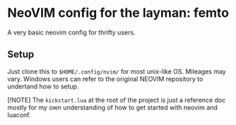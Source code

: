 # NeoVIM config for the layman: femto

A very basic neovim config for thrifty users.

## Setup

Just clone this to `$HOME/.config/nvim/` for most unix-like OS. Mileages may vary.
Windows users can refer to the original NEOVIM repository to undertand how to setup.

[!NOTE]
The `kickstart.lua` at the root of the project is just a reference doc
mostly for my own understanding of how to get started with neovim and luaconf.
